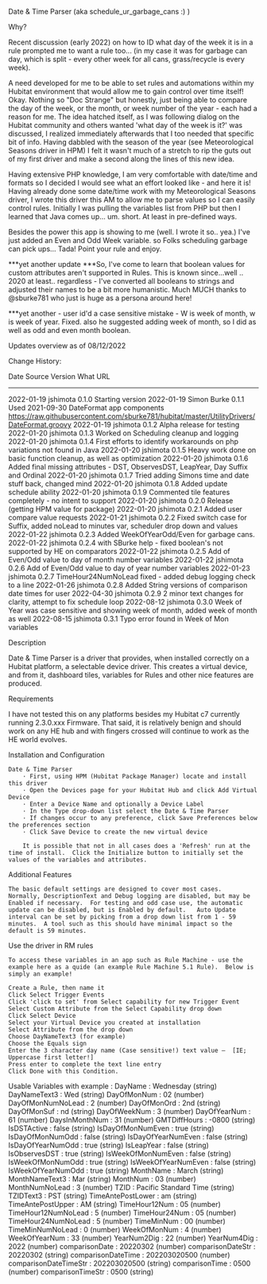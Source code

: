 Date & Time Parser (aka schedule_ur_garbage_cans :) )

Why?

Recent discussion (early 2022) on how to ID what day of the week it is in a rule prompted me to want a rule too... (in my case it was for garbage can day, which is split - every other week for all cans, grass/recycle is every week).

A need developed for me to be able to set rules and automations within my Hubitat environment that would allow me to gain control over time itself!  Okay. Nothing so "Doc Strange" but honestly, just being able to compare the day of the week, or the month, or week number of the year - each had a reason for me.  The idea hatched itself, as I was following dialog on the Hubitat community and others wanted 'what day of the week is it?' was discussed, I realized immediately afterwards that I too needed that specific bit of info.  Having dabbled with the season of the year (see Meteorological Seasons driver in HPM) I felt it wasn't much of a stretch to rip the guts out of my first driver and make a second along the lines of this new idea. 

Having extensive PHP knowledge, I am very comfortable with date/time and formats so I decided I would see what an effort looked like - and here it is!
Having already done some date/time work with my Meteorological Seasons driver, I wrote this driver this AM to allow me to parse values so I can easily control rules. Initially I was pulling the variables list from PHP but then I learned that Java comes up... um. short. At least in pre-defined ways.
  
Besides the power this app is showing to me (well. I wrote it so.. yea.) I've just added an Even and Odd Week variable. so Folks scheduling garbage can pick ups... Tada! Point your rule and enjoy.

***yet another update ***So, I've come to learn that boolean values for custom attributes aren't supported in Rules. This is known since...well .. 2020 at least.. regardless - I've converted all booleans to strings and adjusted their names to be a bit more humanistic. Much MUCH thanks to @sburke781 who just is huge as a persona around here!

***yet another - user id'd a case sensitive mistake - W is week of month, w is week of year.  Fixed. also he suggested adding week of month, so I did as well as odd and even month boolean.

Updates overview as of 08/12/2022

 Change History:
 
Date         Source      Version What                                        URL
----         ------      ------- ----                                        ---
2022-01-19   jshimota    0.1.0   Starting version
2022-01-19   Simon Burke 0.1.1   Used 2021-09-30 DateFormat app components   https://raw.githubusercontent.com/sburke781/hubitat/master/UtilityDrivers/DateFormat.groovy
2022-01-19   jshimota    0.1.2   Alpha release for testing
2022-01-20   jshimota    0.1.3   Worked on Scheduling cleanup and logging
2022-01-20   jshimota    0.1.4   First efforts to identify workarounds on php variations not found in Java
2022-01-20   jshimota    0.1.5   Heavy work done on basic function cleanup, as well as optimization
2022-01-20   jshimota    0.1.6   Added final missing attributes - DST, ObservesDST, LeapYear, Day Suffix and Ordinal
2022-01-20   jshimota    0.1.7   Tried adding Simons time and date stuff back, changed mind
2022-01-20   jshimota    0.1.8   Added update schedule ability
2022-01-20   jshimota    0.1.9   Commented tile features completely - no intent to support
2022-01-20   jshimota    0.2.0   Release (getting HPM value for package)
2022-01-20   jshimota    0.2.1   Added user compare value requests
2022-01-21   jshimota    0.2.2   Fixed switch case for Suffix, added noLead to minutes var, scheduler drop down and values
2022-01-22   jshimota    0.2.3   Added WeekOfYearOdd/Even for garbage cans.
2022-01-22   jshimota    0.2.4   with SBurke help - fixed boolean's  not supported by HE on comparators
2022-01-22   jshimota    0.2.5   Add of Even/Odd value to day of month number variables
2022-01-22   jshimota    0.2.6   Add of Even/Odd value to day of year number variables
2022-01-23   jshimota    0.2.7   TimeHour24NumNoLead fixed - added debug logging check to a line
2022-01-26   jshimota    0.2.8   Added String versions of comparison date times for user
2022-04-30   jshimota    0.2.9   2 minor text changes for clarity, attempt to fix schedule loop
2022-08-12   jshimota    0.3.0   Week of Year was case sensitive and showing week of month, added week of month as well
2022-08-15   jshimota    0.3.1   Typo error found in Week of Mon variables
 
Description

Date & Time Parser is a driver that provides, when installed correctly on a Hubitat platform, a selectable device driver.
This creates a virtual device, and from it, dashboard tiles, variables for Rules and other nice features are produced.

Requirements

I have not tested this on any platforms besides my Hubitat c7 currently running 2.3.0.xxx Firmware.  That said, it is relatively benign and should work on any HE hub and with fingers crossed will continue to work as the HE world evolves.


Installation and Configuration

    Date & Time Parser
        · First, using HPM (Hubitat Package Manager) locate and install this driver
        · Open the Devices page for your Hubitat Hub and click Add Virtual Device
        · Enter a Device Name and optionally a Device Label
        · In the Type drop-down list select the Date & Time Parser
        · If changes occur to any preference, click Save Preferences below the preferences section
        · Click Save Device to create the new virtual device
        
		It is possible that not in all cases does a 'Refresh' run at the time of install.  Click the Initialize button to initially set the values of the variables and attributes.
        
Additional Features

    The basic default settings are designed to cover most cases.  Normally, DescriptionText and Debug logging are disabled, but may be Enabled if necessary.  For testing and odd case use, the automatic update can be disabled, but is Enabled by default.   Auto Update interval can be set by picking from a drop down list from 1 - 59 minutes.  A tool such as this should have minimal impact so the default is 59 minutes.
    
Use the driver in RM rules

    To access these variables in an app such as Rule Machine - use the example here as a quide (an example Rule Machine 5.1 Rule).  Below is simply an example!
    
    Create a Rule, then name it
    Click Select Trigger Events
    Click 'click to set' from Select capability for new Trigger Event
    Select Custom Attribute from the Select Capability drop down
    Click Select Device
    Select your Virtual Device you created at installation
    Select Attribute from the drop down
    Choose DayNameText3 (for example)
    Choose the Equals sign
    Enter the 3 character day name (Case sensitive!) text value –  [IE; Uppercase first letter!]
    Press enter to complete the text line entry
    Click Done with this Condition.

Usable Variables with example :
    DayName : Wednesday (string)
    DayNameText3 : Wed (string)
    DayOfMonNum : 02 (number)
    DayOfMonNumNoLead : 2 (number)
    DayOfMonOrd : 2nd (string)
    DayOfMonSuf : nd (string)
    DayOfWeekNum : 3 (number)
    DayOfYearNum : 61 (number)
    DaysInMonthNum : 31 (number)
    GMTDiffHours : -0800 (string)
    IsDSTActive : false (string)
    IsDayOfMonNumEven : true (string)
    IsDayOfMonNumOdd : false (string)
    IsDayOfYearNumEven : false (string)
    IsDayOfYearNumOdd : true (string)
    IsLeapYear : false (string)
    IsObservesDST : true (string)
    IsWeekOfMonNumEven : false (string)
    IsWeekOfMonNumOdd : true (string)
    IsWeekOfYearNumEven : false (string)
    IsWeekOfYearNumOdd : true (string)
    MonthName : March (string)
    MonthNameText3 : Mar (string)
    MonthNum : 03 (number)
    MonthNumNoLead : 3 (number)
    TZID : Pacific Standard Time (string)
    TZIDText3 : PST (string)
    TimeAntePostLower : am (string)
    TimeAntePostUpper : AM (string)
    TimeHour12Num : 05 (number)
    TimeHour12NumNoLead : 5 (number)
    TimeHour24Num : 05 (number)
    TimeHour24NumNoLead : 5 (number)
    TimeMinNum : 00 (number)
    TimeMinNumNoLead : 0 (number)
    WeekOfMonNum : 4 (number)
    WeekOfYearNum : 33 (number)
    YearNum2Dig : 22 (number)
    YearNum4Dig : 2022 (number)
    comparisonDate : 20220302 (number)
    comparisonDateStr : 20220302 (string)
    comparisonDateTime : 202203020500 (number)
    comparisonDateTimeStr : 202203020500 (string)
    comparisonTime : 0500 (number)
    comparisonTimeStr : 0500 (string)

